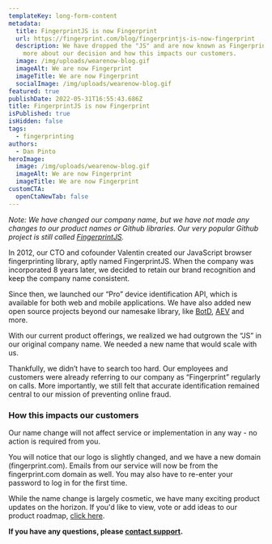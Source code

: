```yaml
---
templateKey: long-form-content
metadata:
  title: FingerprintJS is now Fingerprint
  url: https://fingerprint.com/blog/fingerprintjs-is-now-fingerprint
  description: We have dropped the "JS" and are now known as Fingerprint. Read
    more about our decision and how this impacts our customers.
  image: /img/uploads/wearenow-blog.gif
  imageAlt: We are now Fingerprint
  imageTitle: We are now Fingerprint
  socialImage: /img/uploads/wearenow-blog.gif
featured: true
publishDate: 2022-05-31T16:55:43.686Z
title: FingerprintJS is now Fingerprint
isPublished: true
isHidden: false
tags:
  - fingerprinting
authors:
  - Dan Pinto
heroImage:
  image: /img/uploads/wearenow-blog.gif
  imageAlt: We are now Fingerprint
  imageTitle: We are now Fingerprint
customCTA:
  openCtaNewTab: false
---
```

<i>Note: We have changed our company name, but we have not made any changes to our product names or Github libraries. Our very popular Github project is still called <a href="https://github.com/fingerprintjs/fingerprintjs" target= "_blank" rel="noopener noreferrer">FingerprintJS</a>.</i>

In 2012, our CTO and cofounder Valentin created our JavaScript browser fingerprinting library, aptly named FingerprintJS. When the company was incorporated 8 years later, we decided to retain our brand recognition and keep the company name consistent.

Since then, we launched our “Pro” device identification API, which is available for both web and mobile applications. We have also added new open source projects beyond our namesake library, like [BotD](https://github.com/fingerprintjs/BotD), [AEV](https://github.com/fingerprintjs/aev) and more.

With our current product offerings, we realized we had outgrown the “JS” in our original company name. We needed a new name that would scale with us.

Thankfully, we didn’t have to search too hard. Our employees and customers were already referring to our company as “Fingerprint” regularly on calls. More importantly, we still felt that accurate identification remained central to our mission of preventing online fraud. 

### How this impacts our customers

Our name change will not affect service or implementation in any way - no action is required from you.

You will notice that our logo is slightly changed, and we have a new domain (fingerprint.com). Emails from our service will now be from the fingerprint.com domain as well. You may also have to re-enter your password to log in for the first time.

While the name change is largely cosmetic, we have many exciting product updates on the horizon. If you'd like to view, vote or add ideas to our product roadmap, [click here](https://portal.productboard.com/fingerprintjs/1-fingerprintjs-product-roadmap).

**If you have any questions, please [contact support](/support/).**